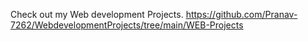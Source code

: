Check out my Web development Projects. https://github.com/Pranav-7262/WebdevelopmentProjects/tree/main/WEB-Projects
